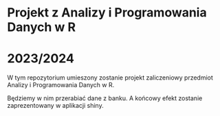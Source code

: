 # Projekt z Analizy i Programowania Danych w R
# 2023/2024

W tym repozytorium umieszony zostanie projekt zaliczeniowy przedmiot Analizy i Programowania Danych w R. 

Będziemy w nim przerabiać dane z banku. A końcowy efekt zostanie zaprezentowany w aplikacji shiny.
